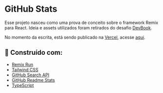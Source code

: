 # GitHub Stats

Esse projeto nasceu como uma prova de conceito sobre o framework Remix para React. Ideia e assets utilizados foram retirados do desafio [DevBook](https://devchallenge.vercel.app/challenges/5f261d39ecb9243236c05387/details).

No momento da escrita, está sendo publicado na [Vercel](https://vercel.com), acesse [aqui](https://github-stats-rouge.vercel.app/).

:hammer: Construído com:
-
- [Remix Run](https://remix.run)
- [Tailwind CSS](https://tailwindcss.com/)
- [GitHub Search API](https://docs.github.com/en/rest/reference/search)
- [GitHub Readme Stats](https://github.com/anuraghazra/github-readme-stats)
- [TypeScript](https://www.typescriptlang.org/)
